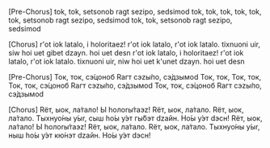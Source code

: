 \[Pre-Chorus]
tok, tok, setsonob
ragt sezipo, sedsimod 
tok, tok, tok, tok,
tok, tok, setsonob
ragt sezipo, sedsimod 
tok, tok, setsonob
ragt sezipo, sedsimod 

\[Chorus]
r'ot iok latalo, i holoritaez!
r'ot iok latalo, r'ot iok latalo.
tixnuoni uir, siw hoi uet gibet dzayn.
hoi uet desn
r'ot iok latalo, i holoritaez!
r'ot iok latalo, r'ot iok latalo.
tixnuoni uir, niw hoi uet k'unet dzayn.
hoi uet desn

















\[Pre-Chorus]
Ток, ток, сэ́цоноб
Rагт сэzы́по, сэ́дзымоd
Ток, ток,
Ток, ток,
Ток, ток, сэ́цоноб
Rагт сэzы́по, сэ́дзымоd
Ток, ток, сэ́цоноб
Rагт сэzы́по, сэ́дзымоd

\[Chorus]
Rёт, ыок, ла́тало! Ы hолоrы́таэz!
Rёт, ыок, ла́тало. Rёт, ыок, ла́тало.
Тыхнуо́ны у́ыr, сыш hо́ы у́эт гы́бэт dzайн.
Hо́ы у́эт dэсн!
Rёт, ыок, ла́тало! Ы hолоrы́таэz!
Rёт, ыок, ла́тало. Rёт, ыок, ла́тало.
Тыхнуо́ны у́ыr, ныш hо́ы у́эт кю́нэт dzайн.
Hо́ы у́эт dэсн!


